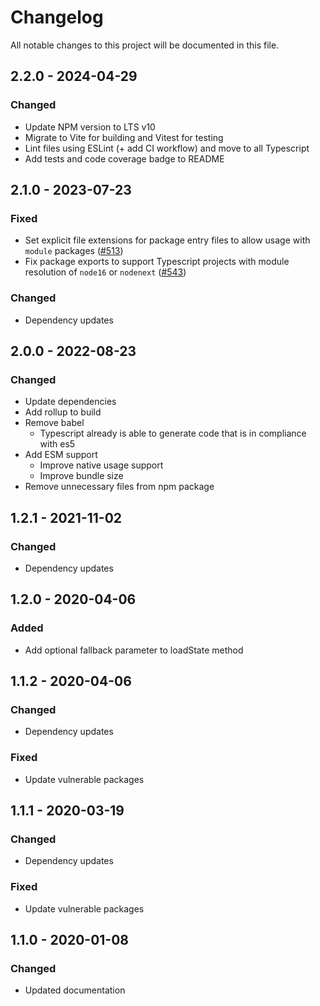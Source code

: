 # Changelog

All notable changes to this project will be documented in this file.

## 2.2.0 - 2024-04-29
### Changed
* Update NPM version to LTS v10
* Migrate to Vite for building and Vitest for testing
* Lint files using ESLint (+ add CI workflow) and move to all Typescript
* Add tests and code coverage badge to README

## 2.1.0 - 2023-07-23
### Fixed
- Set explicit file extensions for package entry files to allow usage with `module` packages \([\#513](https://github.com/nextcloud/nextcloud-initial-state/pull/513)\)
- Fix package exports to support Typescript projects with module resolution of `node16` or `nodenext` \([\#543](https://github.com/nextcloud/nextcloud-initial-state/pull/543)\)

### Changed
- Dependency updates

## 2.0.0 - 2022-08-23

### Changed
- Update dependencies
- Add rollup to build
- Remove babel
  - Typescript already is able to generate code that is in compliance with es5
- Add ESM support
  - Improve native usage support
  - Improve bundle size
- Remove unnecessary files from npm package

## 1.2.1 - 2021-11-02
### Changed
- Dependency updates

## 1.2.0 - 2020-04-06
### Added
- Add optional fallback parameter to loadState method

## 1.1.2 - 2020-04-06
### Changed
- Dependency updates
### Fixed
- Update vulnerable packages

## 1.1.1 - 2020-03-19
### Changed
- Dependency updates
### Fixed
- Update vulnerable packages

## 1.1.0 - 2020-01-08
### Changed
- Updated documentation
